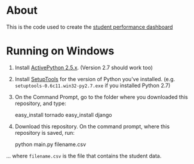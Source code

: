 About
=====
This is the code used to create the [student performance dashboard](http://www.s-anand.net/blog/visualising-student-performance/)

Running on Windows
==================
1. Install [ActivePython 2.5.x](http://www.activestate.com/activepython/downloads). (Version 2.7 should work too)
2. Install [SetupTools](http://pypi.python.org/pypi/setuptools#files) for the version of Python you've installed. (e.g. `setuptools-0.6c11.win32-py2.7.exe` if you installed Python 2.7)
3. On the Command Prompt, go to the folder where you downloaded this repository, and type:

    easy_install tornado
    easy_install django

4. Download this repository. On the command prompt, where this repository is saved, run:

    python main.py filename.csv

... where `filename.csv` is the file that contains the student data.
